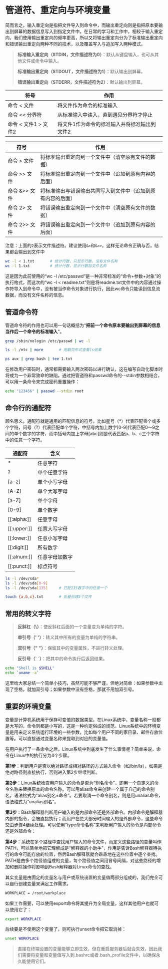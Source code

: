 # 管道符、重定向与环境变量

简而言之，输入重定向是指把文件导入到命令中，而输出重定向则是指把原本要输出到屏幕的数据信息写入到指定文件中。在日常的学习和工作中，相较于输入重定向，我们使用输出重定向的频率更高，所以又将输出重定向分为了标准输出重定向和错误输出重定向两种不同的技术，以及覆盖写入与追加写入两种模式。

> **标准输入重定向（STDIN，文件描述符为0）**：默认从键盘输入，也可从其他文件或命令中输入。
>
> **标准输出重定向（STDOUT，文件描述符为1）**：默认输出到屏幕。
>
> **错误输出重定向（STDERR，文件描述符为2）**：默认输出到屏幕。



| 符号                 | 作用                                         |
| -------------------- | -------------------------------------------- |
| 命令 < 文件          | 将文件作为命令的标准输入                     |
| 命令 << 分界符       | 从标准输入中读入，直到遇见分界符才停止       |
| 命令 < 文件1 > 文件2 | 将文件1作为命令的标准输入并将标准输出到文件2 |

| 符号          | 作用                                                         |
| ------------- | ------------------------------------------------------------ |
| 命令 > 文件   | 将标准输出重定向到一个文件中（清空原有文件的数据）           |
| 命令 >> 文件  | 将标准输出重定向到一个文件中（追加到原有内容的后面）         |
| 命令 &>> 文件 | 将标准输出与错误输出共同写入到文件中（追加到原有内容的后面） |
| 命令 2> 文件  | 将错误输出重定向到一个文件中（清空原有文件的数据）           |
| 命令 2>> 文件 | 将错误输出重定向到一个文件中（追加到原有内容的后面）         |

注意：上面的`2`表示文件描述符。建议使用`&>`和`&>>`，这样无论命令正确与否，结果都会输出到文件中

```bash
wc -l < 1.txt		# 统计行数，只显示行数，没有文件名称
wc -l 1.txt			# 统计行数，显示行数加文件名称
```

这是因为此前使用的“wc -l /etc/passwd”是一种非常标准的“命令+参数+对象”的执行格式，而这次的“wc -l < readme.txt”则是将readme.txt文件中的内容通过操作符导入到命令中，没有被当作命令对象进行执行，因此wc命令只能读到信息流数据，而没有文件名称的信息。



## 管道命令符

管道命令符的作用也可以用一句话概括为“**把前一个命令原本要输出到屏幕的信息当作后一个命令的标准输入**”。

```bash
grep /sbin/nologin /etc/passwd | wc -l

ls -l /etc | more		# 用翻页形式查看ls结果

ps aux | grep bash | tee 1.txt
```

在修改用户密码时，通常都需要输入两次密码以进行确认，这在编写自动化脚本时将成为一个非常致命的缺陷。通过把管道符和passwd命令的--stdin参数相结合，可以用一条命令来完成密码重置操作：

```bash
echo "123456" | passwd --stdin root
```





## 命令行的通配符

顾名思义，通配符就是通用的匹配信息的符号，比如星号（*）代表匹配零个或多个字符，问号（?）代表匹配单个字符，中括号内加上数字[0-9]代表匹配0～9之间的单个数字的字符，而中括号内加上字母[abc]则是代表匹配a、b、c三个字符中的任意一个字符。

| 通配符      | 含义           |
| ----------- | -------------- |
| *           | 任意字符       |
| ?           | 单个任意字符   |
| [a-z]       | 单个小写字母   |
| [A-Z]       | 单个大写字母   |
| [a-Z]       | 单个字母       |
| [0-9]       | 单个数字       |
| [[:alpha:]] | 任意字母       |
| [[:upper:]] | 任意大写字母   |
| [[:lower:]] | 任意小写字母   |
| [[:digit:]] | 所有数字       |
| [[:alnum:]] | 任意字母加数字 |
| [[:punct:]] | 标点符号       |

```bash
ls -l /dev/sda*
ls -l /dev/sda[0-9]
ls -l /dev/sda[135]		# 匹配135数字中的任意一个

touch {a,b,c}.txt		# 批量创建3个文件

```





## 常用的转义字符

> **反斜杠（\）**：使反斜杠后面的一个变量变为单纯的字符。
>
> **单引号（' '）**：转义其中所有的变量为单纯的字符串。
>
> **双引号（" "）**：保留其中的变量属性，不进行转义处理。
>
> **反引号（\` `）**：把其中的命令执行后返回结果。

```bash
echo "Shell is $SHELL"
echo `uname -a`

```



这里给大家总结一个简单小技巧，虽然可能不够严谨，但绝对简单：如果参数中出现了空格，就加双引号；如果参数中没有空格，那就不用加双引号。



## 重要的环境变量

变量是计算机系统用于保存可变值的数据类型。在Linux系统中，变量名称一般都是大写的，命令则都是小写的，这是一种约定俗成的规范。Linux系统中的环境变量是用来定义系统运行环境的一些参数，比如每个用户不同的家目录、邮件存放位置等。可以直接通过变量名称来提取到对应的变量值。

在用户执行了一条命令之后，Linux系统中到底发生了什么事情呢？简单来说，命令在Linux中的执行分为4个步骤。

**第1步**：判断用户是否以绝对路径或相对路径的方式输入命令（如/bin/ls），如果是绝对路径则直接执行，否则进入第2步继续判断。

**第2步**：Linux系统检查用户输入的命令是否为“别名命令”，即用一个自定义的命令名称来替换原本的命令名称。可以用alias命令来创建一个属于自己的命令别名，语法格式为“alias别名=命令”。若要取消一个命令别名，则是用unalias命令，语法格式为“unalias别名”。

**第3步**：Bash解释器判断用户输入的是内部命令还是外部命令。内部命令是解释器内部的指令，会被直接执行；而用户在绝大部分时间输入的是外部命令，这些命令交由步骤4继续处理。可以使用“type命令名称”来判断用户输入的命令是内部命令还是外部命令：

**第4步**：系统在多个路径中查找用户输入的命令文件，而定义这些路径的变量叫作PATH，可以简单地把它理解成是“解释器的小助手”，作用是告诉Bash解释器待执行的命令可能存放的位置，然后Bash解释器就会乖乖地在这些位置中逐个查找。PATH是由多个路径值组成的变量，每个路径值之间用冒号间隔，对这些路径的增加和删除操作将影响到Bash解释器对Linux命令的查找。



其实变量是由固定的变量名与用户或系统设置的变量值两部分组成的，我们完全可以自行创建变量来满足工作需求。

```bash
WORKPLACE = /root/workplace
```

如果工作需要，可以使用export命令将其提升为全局变量，这样其他用户也就可以使用它了：

```bash
export WORKPLACE
```

后续要是不使用这个变量了，则可执行unset命令把它取消掉：

```bash
unset WORKPLACE
```

> 直接在终端设置的变量能够立即生效，但在重启服务器后就会失效，因此我们需要将变量和变量值写入到.bashrc或者.bash_profile文件中，以确保永久能使用它们。



